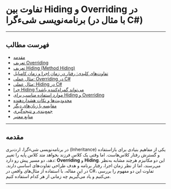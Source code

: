 # تفاوت بین Hiding و Overriding در برنامه‌نویسی شیءگرا (با مثال در C#)

------------------------------------------------------------------------

## فهرست مطالب

-   [مقدمه](#مقدمه)
-   [تعریف Overriding](#تعریف-overriding)
-   [تعریف Hiding (Method Hiding)](#تعریف-hiding-method-hiding)
-   [تفاوت‌های کلیدی: رفتار در زمان اجرا و زمان
    کامپایل](#تفاوت‌های-کلیدی-رفتار-در-زمان-اجرا-و-زمان-کامپایل)
-   [مثال عملی: Overriding در C#](#مثال-عملی-overriding-در-c)
-   [مثال عملی: Hiding در C#](#مثال-عملی-hiding-در-c)
-   [چرا Hiding می‌تواند گمراه‌کننده
    باشد؟](#چرا-hiding-میتواند-گمراهکننده-باشد)
-   [موارد استفاده مناسب برای Hiding و
    Overriding](#موارد-استفاده-مناسب-برای-hiding-و-overriding)
-   [محدودیت‌ها و نکات هشداردهنده](#محدودیتها-و-نکات-هشداردهنده)
-   [مقایسه با زبان‌های دیگر](#مقایسه-با-زبانهای-دیگر)
-   [جمع‌بندی و نتیجه‌گیری](#جمعبندی-و-نتیجهگیری)
-   [منابع معتبر](#منابع-معتبر)

------------------------------------------------------------------------

## مقدمه

در برنامه‌نویسی شیءگرا، ارث‌بری (Inheritance) یکی از مفاهیم بنیادی برای
بازاستفاده و گسترش رفتار کلاس‌هاست. اما وقتی یک کلاس فرزند بخواهد متد
کلاس پایه را تغییر دهد، دو مسیر پیش رو دارد: **Overriding** و
**Hiding**. این دو مکانیزم هرچند مشابه به‌نظر می‌رسند، اما از نظر زمان
اجرا، رفتار برنامه و هدف طراحی تفاوت‌های اساسی دارند. در این مقاله، با
استفاده از مثال‌های واقعی در C#، تفاوت این دو مفهوم را بررسی می‌کنیم و یاد
می‌گیریم چه زمانی از هر کدام استفاده کنیم.

------------------------------------------------------------------------